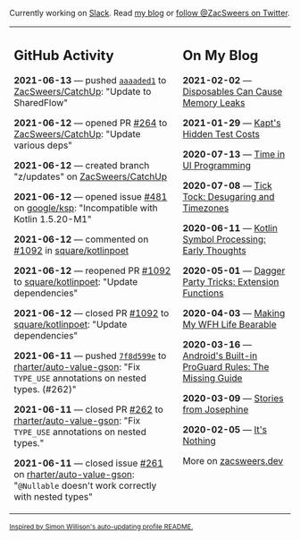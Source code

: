 Currently working on [Slack](https://slack.com/). Read [my blog](https://zacsweers.dev/) or [follow @ZacSweers on Twitter](https://twitter.com/ZacSweers).

<table><tr><td valign="top" width="60%">

## GitHub Activity
<!-- githubActivity starts -->
**2021-06-13** — pushed [`aaaaded1`](https://github.com/ZacSweers/CatchUp/commit/aaaaded1e65b95daac646f8e624524ed2ad679fb) to [ZacSweers/CatchUp](https://api.github.com/repos/ZacSweers/CatchUp): "Update to SharedFlow"

**2021-06-12** — opened PR [#264](https://api.github.com/repos/ZacSweers/CatchUp/pulls/264) to [ZacSweers/CatchUp](https://api.github.com/repos/ZacSweers/CatchUp): "Update various deps"

**2021-06-12** — created branch "z/updates" on [ZacSweers/CatchUp](https://api.github.com/repos/ZacSweers/CatchUp)

**2021-06-12** — opened issue [#481](https://api.github.com/repos/google/ksp/issues/481) on [google/ksp](https://api.github.com/repos/google/ksp): "Incompatible with Kotlin 1.5.20-M1"

**2021-06-12** — commented on [#1092](https://github.com/square/kotlinpoet/pull/1092#issuecomment-859993510) in [square/kotlinpoet](https://api.github.com/repos/square/kotlinpoet)

**2021-06-12** — reopened PR [#1092](https://api.github.com/repos/square/kotlinpoet/pulls/1092) to [square/kotlinpoet](https://api.github.com/repos/square/kotlinpoet): "Update dependencies"

**2021-06-12** — closed PR [#1092](https://api.github.com/repos/square/kotlinpoet/pulls/1092) to [square/kotlinpoet](https://api.github.com/repos/square/kotlinpoet): "Update dependencies"

**2021-06-11** — pushed [`7f8d599e`](https://github.com/rharter/auto-value-gson/commit/7f8d599e0dac92f6b05e1e1cfc1b63c2ba155f81) to [rharter/auto-value-gson](https://api.github.com/repos/rharter/auto-value-gson): "Fix `TYPE_USE` annotations on nested types. (#262)"

**2021-06-11** — closed PR [#262](https://api.github.com/repos/rharter/auto-value-gson/pulls/262) to [rharter/auto-value-gson](https://api.github.com/repos/rharter/auto-value-gson): "Fix `TYPE_USE` annotations on nested types."

**2021-06-11** — closed issue [#261](https://api.github.com/repos/rharter/auto-value-gson/issues/261) on [rharter/auto-value-gson](https://api.github.com/repos/rharter/auto-value-gson): "`@Nullable` doesn't work correctly with nested types"
<!-- githubActivity ends -->
</td><td valign="top" width="40%">

## On My Blog
<!-- blog starts -->
**2021-02-02** — [Disposables Can Cause Memory Leaks](https://www.zacsweers.dev/disposables-can-cause-memory-leaks/)

**2021-01-29** — [Kapt's Hidden Test Costs](https://www.zacsweers.dev/kapts-hidden-test-costs/)

**2020-07-13** — [Time in UI Programming](https://www.zacsweers.dev/time-in-ui/)

**2020-07-08** — [Tick Tock: Desugaring and Timezones](https://www.zacsweers.dev/ticktock-desugaring-timezones/)

**2020-06-11** — [Kotlin Symbol Processing: Early Thoughts](https://www.zacsweers.dev/kotlin-symbol-processor-early-thoughts/)

**2020-05-01** — [Dagger Party Tricks: Extension Functions](https://www.zacsweers.dev/dagger-party-tricks-extension-functions/)

**2020-04-03** — [Making My WFH Life Bearable](https://www.zacsweers.dev/making-wfh-life-bearable/)

**2020-03-16** — [Android's Built-in ProGuard Rules: The Missing Guide](https://www.zacsweers.dev/android-proguard-rules/)

**2020-03-09** — [Stories from Josephine](https://www.zacsweers.dev/stories-from-josephine/)

**2020-02-05** — [It's Nothing](https://www.zacsweers.dev/its-nothing/)
<!-- blog ends -->
More on [zacsweers.dev](https://zacsweers.dev/)
</td></tr></table>

<sub><a href="https://simonwillison.net/2020/Jul/10/self-updating-profile-readme/">Inspired by Simon Willison's auto-updating profile README.</a></sub>